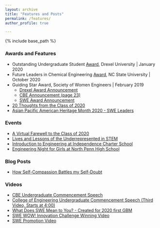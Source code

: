 ```yaml
---
layout: archive
title: "Features and Posts"
permalink: /features/
author_profile: true

---
```


{% include base_path %}

### Awards and Features
* Outstanding Undergraduate Student [Award](https://drexel.edu/engineering/news-events/news/archive/2020/January/college-award-recipients-announced/), Drexel University | January 2020 
* Future Leaders in Chemical Engineering [Award](https://www.cbe.ncsu.edu/research/future-leaders-in-chemical-engineering/meet-the-awardees/), NC State University | October 2020 
* Guiding Star Award, Society of Women Engineers | February 2019
  * [Drexel Award Announcement](https://drexel.edu/engineering/news-events/news/archive/2019/January/loh-swe/)
  * [CBE Announcement (page 23)](https://issuu.com/drexelengineering/docs/02278-19-drexel.coe.2019.cbe.annual.deans.report-v)
  * [SWE Award Announcement](https://alltogether.swe.org/2018/07/swe-announces-we-local-awards-for-fy19/)
* [20 Thoughts from the Class of 2020](https://drexel.edu/now/archive/2020/June/20-Thoughts-From-the-Drexel-University-Class-of-2020/)<br/>
* [Asian Pacific American Heritage Month 2020 - SWE Leaders](https://alltogether.swe.org/2020/05/asian-pacific-american-heritage-month-highlighting-asian-american-engineers-pt-2/)<br/>

### Events
* [A Virtual Farewell to the Class of 2020](https://drexel.edu/engineering/news-events/news/archive/2020/June/a-virtual-farewell-to-the-class-of-2020/)<br/>
* [Lives and Lessons of the Underrepresented in STEM](https://drexel.edu/engineering/news-events/news/archive/2018/November/swe-forum-addresses-challenges-of-underrepresented/)<br/>
* [Introduction to Engineering at Independence Charter School](https://www.thetriangle.org/news/society-woman-engineers-promotes-stem-education/)<br/>
* [Engineering Night for Girls at North Penn High School](https://www.pressreader.com/usa/the-reporter-lansdale-pa/20170210/281483571128287)<br/>

### Blog Posts
* [How Self-Compassion Battles my Self-Doubt](https://swedrexelwellness.health.blog/2020/01/05/how-self-compassion-battles-my-self-doubt/)<br/>

### Videos
* [CBE Undergraduate Commencement Speech](https://youtu.be/lL7TVMViHL8?t=800)<br/>
* [College of Engineering Undergraduate Commencement Speech (Third Video, Starts at 4:00)](https://www.coe.drexel.edu/commencement/)<br/>
* [What Does SWE Mean to You? - Created for 2020 first GBM](https://www.youtube.com/watch?v=QuKjWY_E-aU)<br/>
* [SWE WOW! Innovation Challenge Winning Video](https://www.youtube.com/watch?v=DK7Y79tMSaY)<br/>
* [SWE Promotion Video](https://vimeo.com/188704663/7d181c9027?fbclid=IwAR2I2wN4UnLOom5PSHXNCaDmQnkkM7dh2C_wN2mjDszmlNMRgyVdbOPTknM)<br/>
